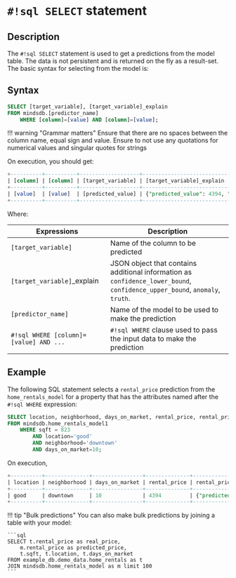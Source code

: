 # `#!sql SELECT` statement

## Description

The `#!sql SELECT` statement is used to get a predictions from the model table. The data is not persistent and is returned on the fly as a result-set. The basic syntax for selecting from the model is:

## Syntax

```sql
SELECT [target_variable], [target_variable]_explain
FROM mindsdb.[predictor_name]
    WHERE [column]=[value] AND [column]=[value];
```

!!! warning "Grammar matters"
Ensure that there are no spaces between the column name, equal sign and value. Ensure to not use any quotations for numerical values and singular quotes for strings

On execution, you should get:

```sql
+----------+----------+-------------------+-----------------------------------------------------------------------------------------------------------------------------------------------+
| [column] | [column] | [target_variable] | [target_variable]_explain                                                                                                                     |
+----------+----------+-------------------+-----------------------------------------------------------------------------------------------------------------------------------------------+
| [value]  | [value]  | [predicted_value] | {"predicted_value": 4394, "confidence": 0.99, "anomaly": null, "truth": null, "confidence_lower_bound": 4313, "confidence_upper_bound": 4475} |
+----------+----------+-------------------+-----------------------------------------------------------------------------------------------------------------------------------------------+
```

Where:

| Expressions                              | Description                                                                                                                 |
| ---------------------------------------- | --------------------------------------------------------------------------------------------------------------------------- |
| `[target_variable]`                      | Name of the column to be predicted                                                                                          |
| `[target_variable]`\_explain             | JSON object that contains additional information as `confidence_lower_bound`, `confidence_upper_bound`, `anomaly`, `truth`. |
| `[predictor_name]`                       | Name of the model to be used to make the prediction                                                                         |
| `#!sql WHERE [column]=[value] AND ...`   | `#!sql WHERE` clause used to pass the input data to make the prediction                                                     |

## Example

The following SQL statement selects a `rental_price` prediction from the `home_rentals_model` for a property that has the attributes named after the `#!sql WHERE` expression:

```sql
SELECT location, neighborhood, days_on_market, rental_price, rental_price_explain
FROM mindsdb.home_rentals_model1
    WHERE sqft = 823
        AND location='good'
        AND neighborhood='downtown'
        AND days_on_market=10;
```

On execution,

```sql
+----------+--------------+----------------+--------------+-----------------------------------------------------------------------------------------------------------------------------------------------+
| location | neighborhood | days_on_market | rental_price | rental_price_explain                                                                                                                          |
+----------+--------------+----------------+--------------+-----------------------------------------------------------------------------------------------------------------------------------------------+
| good     | downtown     | 10             | 4394         | {"predicted_value": 4394, "confidence": 0.99, "anomaly": null, "truth": null, "confidence_lower_bound": 4313, "confidence_upper_bound": 4475} |
+----------+--------------+----------------+--------------+-----------------------------------------------------------------------------------------------------------------------------------------------+
```
!!! tip "Bulk predictions"
    You can also make bulk predictions by joining a table with your model:

    ```sql
    SELECT t.rental_price as real_price,
        m.rental_price as predicted_price,
        t.sqft, t.location, t.days_on_market
    FROM example_db.demo_data.home_rentals as t
    JOIN mindsdb.home_rentals_model as m limit 100
    ```

